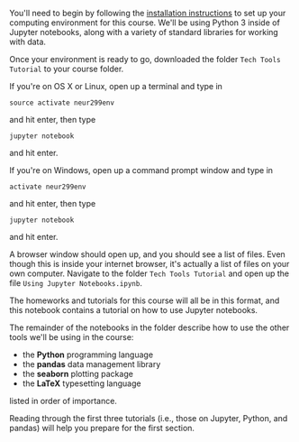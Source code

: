 You'll need to begin by following the
[installation instructions](https://github.com/charlesfrye/AppliedStatisticsForNeuroscience/blob/master/00%20-%20Setup/Installation%20Instructions.md)
to set up your computing environment for this course.
We'll be using Python 3 inside of Jupyter notebooks,
along with a variety of standard libraries for working with data.

Once your environment is ready to go,
downloaded the folder `Tech Tools Tutorial`
to your course folder.

If you're on OS X or Linux,
open up a terminal
and type in

```
source activate neur299env
```
and hit enter, then type
```
jupyter notebook
```
and hit enter.

If you're on Windows, open up a
command prompt window
and type in
```
activate neur299env
```
and hit enter, then type
```
jupyter notebook
```
and hit enter.

A browser window should open up, and you should see a list of files.
Even though this is inside your internet browser,
it's actually a list of files on your own computer.
Navigate to the folder ```Tech Tools Tutorial```
and open up the file
```Using Jupyter Notebooks.ipynb```.

The homeworks and tutorials for this course will all be in this format,
and this notebook contains a tutorial on how to use Jupyter notebooks.

The remainder of the notebooks in the folder describe how
to use the other tools we'll be using in the course:

- the **Python** programming language
- the **pandas** data management library
- the **seaborn** plotting package
- the **LaTeX** typesetting language

listed in order of importance.

Reading through the first three tutorials
(i.e., those on Jupyter, Python, and pandas)
will help you prepare for the first section.
